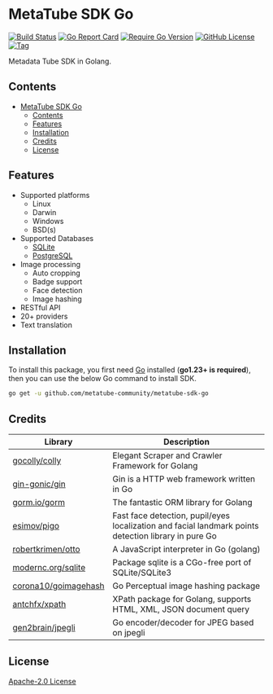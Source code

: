 # MetaTube SDK Go

[![Build Status](https://img.shields.io/github/actions/workflow/status/metatube-community/metatube-sdk-go/docker.yml?branch=main&style=flat-square&logo=github-actions)](https://github.com/metatube-community/metatube-sdk-go/actions/workflows/release.yml)
[![Go Report Card](https://goreportcard.com/badge/github.com/metatube-community/metatube-sdk-go?style=flat-square)](https://github.com/metatube-community/metatube-sdk-go)
[![Require Go Version](https://img.shields.io/badge/go-%3E%3D1.23-30dff3?style=flat-square&logo=go)](https://github.com/metatube-community/metatube-sdk-go/blob/main/go.mod)
[![GitHub License](https://img.shields.io/github/license/metatube-community/metatube-sdk-go?color=e4682a&logo=apache&style=flat-square)](https://github.com/metatube-community/metatube-sdk-go/blob/main/LICENSE)
[![Tag](https://img.shields.io/github/v/tag/metatube-community/metatube-sdk-go?color=%23ff8936&logo=fitbit&style=flat-square)](https://github.com/metatube-community/metatube-sdk-go/tags)

Metadata Tube SDK in Golang.

## Contents

- [MetaTube SDK Go](#metatube-sdk-go)
    - [Contents](#contents)
    - [Features](#features)
    - [Installation](#installation)
    - [Credits](#credits)
    - [License](#license)

## Features

- Supported platforms
    - Linux
    - Darwin
    - Windows
    - BSD(s)
- Supported Databases
    - [SQLite](https://gitlab.com/cznic/sqlite)
    - [PostgreSQL](https://github.com/jackc/pgx)
- Image processing
    - Auto cropping
    - Badge support
    - Face detection
    - Image hashing
- RESTful API
- 20+ providers
- Text translation

## Installation

To install this package, you first need [Go](https://golang.org/) installed (**go1.23+ is required**), then you can use
the below Go command to install SDK.

```sh
go get -u github.com/metatube-community/metatube-sdk-go
```

## Credits

| Library														                                           | Description																						                                                                    |
|-----------------------------------------------------------------|------------------------------------------------------------------------------------------------------|
| [gocolly/colly](https://github.com/gocolly/colly)			            | Elegant Scraper and Crawler Framework for Golang													                                        |
| [gin-gonic/gin](https://github.com/gin-gonic/gin)			            | Gin is a HTTP web framework written in Go															                                             |
| [gorm.io/gorm](https://gorm.io/)								                        | The fantastic ORM library for Golang																                                                 |
| [esimov/pigo](https://github.com/esimov/pigo)				               | Fast face detection, pupil/eyes localization and facial landmark points detection library in pure Go |
| [robertkrimen/otto](https://github.com/robertkrimen/otto)       | A JavaScript interpreter in Go (golang)                                                              |
| [modernc.org/sqlite](https://gitlab.com/cznic/sqlite)		         | Package sqlite is a CGo-free port of SQLite/SQLite3												                                      |
| [corona10/goimagehash](https://github.com/corona10/goimagehash) | Go Perceptual image hashing package																                                                  |
| [antchfx/xpath](https://github.com/antchfx/xpath)			            | XPath package for Golang, supports HTML, XML, JSON document query									                           |
| [gen2brain/jpegli](https://github.com/gen2brain/jpegli)         | Go encoder/decoder for JPEG based on jpegli                                                          |

## License

[Apache-2.0 License](https://github.com/metatube-community/metatube-sdk-go/blob/main/LICENSE)

